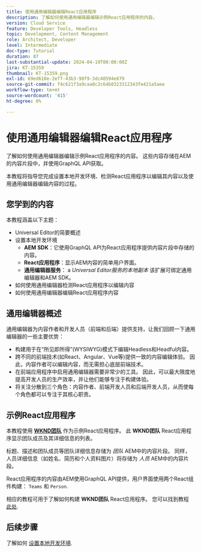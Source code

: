 ```yaml
---
title: 使用通用编辑器编辑React应用程序
description: 了解如何使用通用编辑器编辑示例React应用程序的内容。
version: Cloud Service
feature: Developer Tools, Headless
topic: Development, Content Management
role: Architect, Developer
level: Intermediate
doc-type: Tutorial
duration: 87
last-substantial-update: 2024-04-19T00:00:00Z
jira: KT-15359
thumbnail: KT-15359.png
exl-id: 69ed610e-2eff-43b3-98f9-3dc40594e879
source-git-commit: f4c621f3a9caa8c2c64b8323312343fe421a5aee
workflow-type: tm+mt
source-wordcount: '415'
ht-degree: 0%

---
```


# 使用通用编辑器编辑React应用程序

了解如何使用通用编辑器编辑示例React应用程序的内容。 这些内容存储在AEM的内容片段中，并使用GraphQL API获取。

本教程将指导您完成设置本地开发环境、检测React应用程序以编辑其内容以及使用通用编辑器编辑内容的过程。

## 您学到的内容

本教程涵盖以下主题：

- Universal Editor的简要概述
- 设置本地开发环境
   - **AEM SDK**：它使用GraphQL API为React应用程序提供内容片段中存储的内容。
   - **React应用程序**：显示AEM内容的简单用户界面。
   - **通用编辑器服务**： a _Universal Editor服务的本地副本_ 该扩展可绑定通用编辑器和AEM SDK。
- 如何使用通用编辑器检测React应用程序以编辑内容
- 如何使用通用编辑器编辑React应用程序内容


## 通用编辑器概述

通用编辑器为内容作者和开发人员（前端和后端）提供支持，让我们回顾一下通用编辑器的一些主要优势：

- 构建用于在“所见即所得”(WYSIWYG)模式下编辑Headless和Headful内容。
- 跨不同的前端技术(如React、Angular、Vue等)提供一致的内容编辑体验。 因此，内容作者可以编辑内容，而无需担心底层前端技术。
- 在前端应用程序中启用通用编辑器需要非常少的工具。 因此，可以最大限度地提高开发人员的生产效率，并让他们能够专注于构建体验。
- 将关注分散到三个角色：内容作者、前端开发人员和后端开发人员，从而使每个角色都可以专注于其核心职责。


## 示例React应用程序

本教程使用 [**WKND团队**](https://github.com/adobe/aem-guides-wknd-graphql/tree/main/basic-tutorial#react-app---basic-tutorial---teampersons) 作为示例React应用程序。 此 **WKND团队** React应用程序显示团队成员及其详细信息的列表。

标题、描述和团队成员等团队详细信息存储为 _团队_ AEM中的内容片段。 同样，人员详细信息（如姓名、简历和个人资料图片）将存储为 _人员_ AEM中的内容片段。

React应用程序的内容由AEM使用GraphQL API提供，用户界面使用两个React组件构建： `Teams` 和 `Person`.

相应的教程可用于了解如何构建 **WKND团队** React应用程序。 您可以找到教程 [此处](https://experienceleague.adobe.com/en/docs/experience-manager-learn/getting-started-with-aem-headless/graphql/multi-step/overview).

## 后续步骤

了解如何 [设置本地开发环境](./local-development-setup.md).
